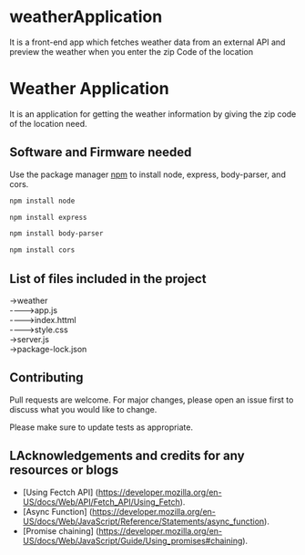 # weatherApplication
It is a front-end app which fetches weather data from an external API and preview the weather when you enter the zip Code of the location 
# Weather Application 

It is an application for getting the weather information by giving the zip code of the location need.

## Software and Firmware needed

Use the package manager [npm](https://www.npmjs.com/) to install node, express, body-parser, and cors.

```bash
npm install node
```
```bash
npm install express
```
```bash
npm install body-parser
```
```bash
npm install cors
```
## List of files included in the project
->weather \
---->app.js \
---->index.httml \
---->style.css  \
->server.js  \
->package-lock.json ​



## Contributing
Pull requests are welcome. For major changes, please open an issue first to discuss what you would like to change.

Please make sure to update tests as appropriate.

## LAcknowledgements and credits for any resources or blogs 
- [Using Fectch API] (https://developer.mozilla.org/en-US/docs/Web/API/Fetch_API/Using_Fetch).
- [Async Function] (https://developer.mozilla.org/en-US/docs/Web/JavaScript/Reference/Statements/async_function).
- [Promise chaining] (https://developer.mozilla.org/en-US/docs/Web/JavaScript/Guide/Using_promises#chaining).
